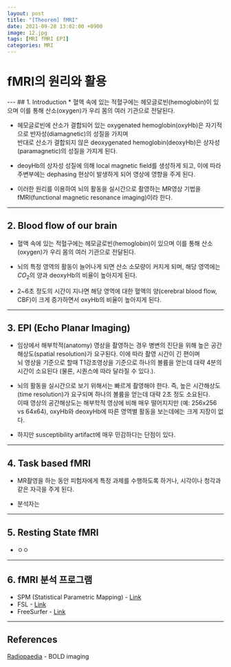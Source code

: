```yaml
---
layout: post
title: "[Theorem] fMRI"
date: 2021-09-28 13:02:00 +0900
image: 12.jpg
tags: [MRI fMRI EPI]
categories: MRI
---
```


<h1> fMRI의 원리와 활용 </h1>
---
## 1. Introduction
  * 혈액 속에 있는 적혈구에는 헤모글로빈(hemoglobin)이 있으며 이를 통해 산소(oxygen)가 우리 몸의 여러 기관으로 전달된다.
  
  * 헤모글로빈에 산소가 결합되어 있는 oxygenated hemoglobin(oxyHb)은 자기적으로 반자성(diamagnetic)의 성질을 가지며  
    반대로 산소가 결합되지 않은 deoxygenated hemoglobin(deoxyHb)은 상자성(paramagnetic)의 성질을 가지게 된다.
  
  * deoyHb의 상자성 성질에 의해 local magnetic field를 생성하게 되고, 이에 따라 주변부에는 dephasing 현상이 발생하게 되어 영상에 영향을 주게 된다.
  
  * 이러한 원리를 이용하여 뇌의 활동을 실시간으로 촬영하는 MR영상 기법을 fMRI(functional magnetic resonance imaging)이라 한다.


---


## 2. Blood flow of our brain
  * 혈액 속에 있는 적혈구에는 헤모글로빈(hemoglobin)이 있으며 이를 통해 산소(oxygen)가 우리 몸의 여러 기관으로 전달된다.

  * 뇌의 특정 영역의 활동이 늘어나게 되면 산소 소모량이 커지게 되며, 해당 영역에는 $CO_{2}$의 양과 deoxyHb의 비율이 높아지게 된다.

  * 2~6초 정도의 시간이 지나면 해당 영역에 대한 혈액의 양(cerebral blood flow, CBF)이 크게 증가하면서 oxyHb의 비율이 높아지게 된다.  

---

## 3. EPI (Echo Planar Imaging)
  * 임상에서 해부학적(anatomy) 영상을 촬영하는 경우 병변의 진단을 위해 높은 공간해상도(spatial resolution)가 요구된다. 이에 따라 촬영 시간이 긴 편이며  
    뇌 영상을 기준으로 할때 T1강조영상을 기준으로 하나의 볼륨을 얻는데 대략 4분의 시간이 소요된다 (물론, 시퀀스에 따라 달라질 수 있다.).
  
  * 뇌의 활동을 실시간으로 보기 위해서는 빠르게 촬영해야 한다. 즉, 높은 시간해상도(time resolution)가 요구되며 하나의 볼륨을 얻는데 대략 2초 정도 소요된다.  
    이때 영상의 공간해상도는 해부학적 영상에 비해 매우 떨어지지만 (예: 256x256 vs 64x64), oxyHb와 deoxyHb에 따른 영역별 활동을 보는데에는 크게 지장이 없다.
  
  * 하지만 susceptibility artifact에 매우 민감하다는 단점이 있다.
---

## 4. Task based fMRI
  * MR촬영을 하는 동안 피험자에게 특정 과제를 수행하도록 하거나, 시각이나 청각과 같은 자극을 주게 된다. 
  
  * 분석자는 

---

## 5. Resting State fMRI
  * ㅇㅇ

---

## 6. fMRI 분석 프로그램
  * SPM (Statistical Parametric Mapping) - [Link](https://www.fil.ion.ucl.ac.uk/spm/)
  * FSL - [Link](https://fsl.fmrib.ox.ac.uk/fsl/fslwiki)
  * FreeSurfer - [Link](https://surfer.nmr.mgh.harvard.edu/)

---
## References
[Radiopaedia](https://radiopaedia.org/articles/bold-imaging) - BOLD imaging
